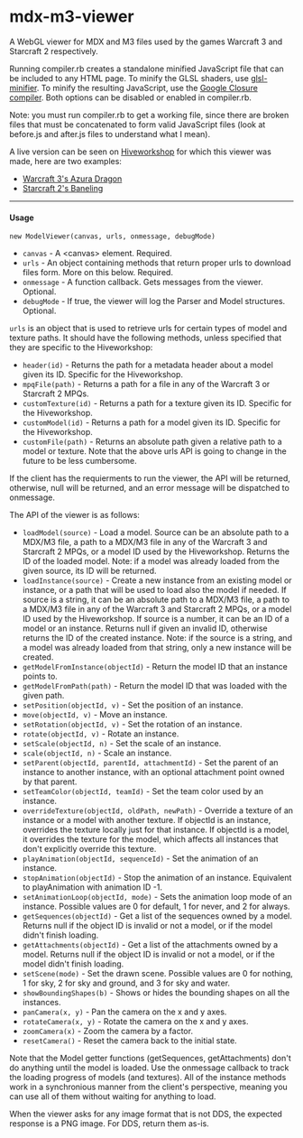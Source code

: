 mdx-m3-viewer
=============

A WebGL viewer for MDX and M3 files used by the games Warcraft 3 and Starcraft 2 respectively.

Running compiler.rb creates a standalone minified JavaScript file that can be included to any HTML page.
To minify the GLSL shaders, use [glsl-minifier](https://github.com/flowtsohg/glsl-minifier).
To minify the resulting JavaScript, use the [Google Closure compiler](https://developers.google.com/closure/compiler/).
Both options can be disabled or enabled in compiler.rb.

Note: you must run compiler.rb to get a working file, since there are broken files that must be concatenated to form valid JavaScript files (look at before.js and after.js files to understand what I mean).

A live version can be seen on [Hiveworkshop](http://www.hiveworkshop.com) for which this viewer was made, here are two examples:
* [Warcraft 3's Azura Dragon](http://www.hiveworkshop.com/model_viewer/?mpq=Units/Creeps/AzureDragon/AzureDragon.mdx)
* [Starcraft 2's Baneling](http://www.hiveworkshop.com/model_viewer/?mpq=Assets/units/zerg/baneling/baneling.m3)

------------------------

#### Usage

`new ModelViewer(canvas, urls, onmessage, debugMode)`

* `canvas` - A \<canvas> element. Required.
* `urls` - An object containing methods that return proper urls to download files form. More on this below. Required.
* `onmessage` - A function callback. Gets messages from the viewer. Optional.
* `debugMode` - If true, the viewer will log the Parser and Model structures. Optional.

`urls` is an object that is used to retrieve urls for certain types of model and texture paths. It should have the following methods, unless specified that they are specific to the Hiveworkshop:

* `header(id)` - Returns the path for a metadata header about a model given its ID. Specific for the Hiveworkshop.
* `mpqFile(path)` - Returns a path for a file in any of the Warcraft 3 or Starcraft 2 MPQs.
* `customTexture(id)` - Returns a path for a texture given its ID. Specific for the Hiveworkshop.
* `customModel(id)` - Returns a path for a model given its ID. Specific for the Hiveworkshop.
* `customFile(path)` - Returns an absolute path given a relative path to a model or texture.
Note that the above urls API is going to change in the future to be less cumbersome.

If the client has the requierments to run the viewer, the API will be returned, otherwise, null will be returned, and an error message will be dispatched to onmessage.

The API of the viewer is as follows:

* `loadModel(source)` - Load a model. Source can be an absolute path to a MDX/M3 file, a path to a MDX/M3 file in any of the Warcraft 3 and Starcraft 2 MPQs, or a model ID used by the Hiveworkshop. Returns the ID of the loaded model. Note: if a model was already loaded from the given source, its ID will be returned.
* `loadInstance(source)` - Create a new instance from an existing model or instance, or a path that will be used to load also the model if needed. If source is a string, it can be an absolute path to a MDX/M3 file, a path to a MDX/M3 file in any of the Warcraft 3 and Starcraft 2 MPQs, or a model ID used by the Hiveworkshop. If source is a number, it can be an ID of a model or an instance. Returns null if given an invalid ID, otherwise returns the ID of the created instance. Note: if the source is a string, and a model was already loaded from that string, only a new instance will be created.
* `getModelFromInstance(objectId)` - Return the model ID that an instance points to.
* `getModelFromPath(path)` - Return the model ID that was loaded with the given path.
* `setPosition(objectId, v)` - Set the position of an instance.
* `move(objectId, v)` - Move an instance.
* `setRotation(objectId, v)` - Set the rotation of an instance.
* `rotate(objectId, v)` - Rotate an instance.
* `setScale(objectId, n)` - Set the scale of an instance.
* `scale(objectId, n)` - Scale an instance.
* `setParent(objectId, parentId, attachmentId)` - Set the parent of an instance to another instance, with an optional attachment point owned by that parent.
* `setTeamColor(objectId, teamId)` - Set the team color used by an instance.
* `overrideTexture(objectId, oldPath, newPath)` - Override a texture of an instance or a model with another texture. If objectId is an instance, overrides the texture locally just for that instance. If objectId is a model, it overrides the texture for the model, which affects all instances that don't explicitly override this texture.
* `playAnimation(objectId, sequenceId)` - Set the animation of an instance.
* `stopAnimation(objectId)` - Stop the animation of an instance. Equivalent to playAnimation with animation ID -1.
* `setAnimationLoop(objectId, mode)` - Sets the animation loop mode of an instance. Possible values are 0 for default, 1 for never, and 2 for always.
* `getSequences(objectId)` - Get a list of the sequences owned by a model. Returns null if the object ID is invalid or not a model, or if the model didn't finish loading.
* `getAttachments(objectId)` - Get a list of the attachments owned by a model. Returns null if the object ID is invalid or not a model, or if the model didn't finish loading.
* `setScene(mode)` - Set the drawn scene. Possible values are 0 for nothing, 1 for sky, 2 for sky and ground, and 3 for sky and water.
* `showBoundingShapes(b)` - Shows or hides the bounding shapes on all the instances.
* `panCamera(x, y)` - Pan the camera on the x and y axes.
* `rotateCamera(x, y)` - Rotate the camera on the x and y axes.
* `zoomCamera(x)` - Zoom the camera by a factor.
* `resetCamera()` - Reset the camera back to the initial state.

Note that the Model getter functions  (getSequences, getAttachments) don't do anything until the model is loaded. Use the onmessage callback to track the loading progress of models (and textures).
All of the instance methods work in a synchronious manner from the client's perspective, meaning you can use all of them without waiting for anything to load.

When the viewer asks for any image format that is not DDS, the expected response is a PNG image. For DDS, return them as-is.
